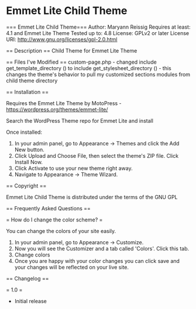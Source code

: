 # Emmet Lite Child Theme
=== Emmet Lite Child Theme===
Author: Maryann Reissig
Requires at least: 4.1 and Emmet Lite Theme
Tested up to: 4.8
License: GPLv2 or later
License URI: http://www.gnu.org/licenses/gpl-2.0.html

== Description ==
Child Theme for Emmet Lite Theme

== Files I've Modified ==
custom-page.php - changed 
include get_template_directory () to include get_stylesheet_directory () - this changes the theme's behavior to pull 
my customized sections modules from child theme directory

== Installation ==

Requires the Emmet Lite Theme by MotoPress - https://wordpress.org/themes/emmet-lite/

Search the WordPress Theme repo for Emmet Lite and install

Once installed:

1. In your admin panel, go to Appearance -> Themes and click the Add New button.
2. Click Upload and Choose File, then select the theme's ZIP file. Click Install Now.
3. Click Activate to use your new theme right away.
4. Navigate to Appearance -> Theme Wizard.

== Copyright ==

Emmet Lite Child Theme is distributed under the terms of the GNU GPL

== Frequently Asked Questions ==

= How do I change the color scheme? =

You can change the colors of your site easily.

1. In your admin panel, go to Appearance -> Customize.
2. Now you will see the Customizer and a tab called 'Colors'. Click this tab.
3. Change colors
4. Once you are happy with your color changes you can click save and your changes will be reflected on your live site.


== Changelog ==

= 1.0 =

* Initial release
